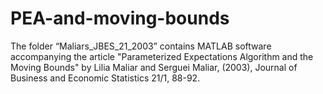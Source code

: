 # PEA-and-moving-bounds
The folder “Maliars_JBES_21_2003” contains MATLAB software accompanying  the article "Parameterized Expectations Algorithm and the Moving Bounds" by Lilia Maliar and Serguei Maliar, (2003), Journal of Business and  Economic Statistics 21/1, 88-92.
